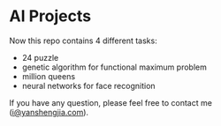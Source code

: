 # AI Projects
Now this repo contains 4 different tasks:
* 24 puzzle
* genetic algorithm for functional maximum problem
* million queens
* neural networks for face recognition

If you have any question, please feel free to contact me (i@yanshengjia.com).
